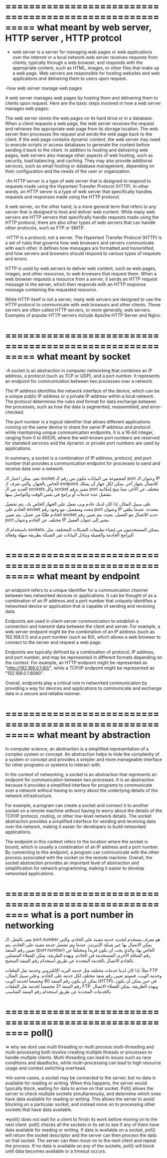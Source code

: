 =========================================================
what meant by web server, HTTP server , HTTP protcol
=========================================================

- web server is a server for managing web pages or web applications  over the internet or a local network.web server receives requests from clients, typically through a web browser, and responds with the appropriate content, such as HTML, images, or other files that make up a web page.
Web servers are responsible for hosting websites and web applications and delivering them to users upon request.

-how web server manage web pages

A web server manages web pages by hosting them and delivering them to clients upon request. Here are the basic steps involved in how a web server manages web pages:

The web server stores the web pages on its hard drive or in a database.
When a client requests a web page, the web server receives the request and retrieves the appropriate web page from its storage location.
The web server then processes the request and sends the web page back to the client.
If the web page contains dynamic content, the web server may need to execute scripts or access databases to generate the content before sending it back to the client.
In addition to hosting and delivering web pages, web servers also manage other aspects of web hosting, such as security, load balancing, and caching. They may also provide additional services, such as email hosting or database management, depending on their configuration and the needs of the user or organization.


-An HTTP server is a type of web server that is designed to respond to requests made using the Hypertext Transfer Protocol (HTTP). In other words, an HTTP server is a type of web server that specifically handles requests and responses made using the HTTP protocol.

A web server, on the other hand, is a more general term that refers to any server that is designed to host and deliver web content. While many web servers are HTTP servers that specifically handle requests made using the HTTP protocol, there are also other types of web servers that can handle other protocols, such as FTP or SMTP.

-HTTP is a protocol, not a server. The Hypertext Transfer Protocol (HTTP) is a set of rules that governs how web browsers and servers communicate with each other. It defines how messages are formatted and transmitted, and how servers and browsers should respond to various types of requests and errors.

HTTP is used by web servers to deliver web content, such as web pages, images, and other resources, to web browsers that request them. When a web browser requests a resource from a server, it sends an HTTP request message to the server, which then responds with an HTTP response message containing the requested resource.

While HTTP itself is not a server, many web servers are designed to use the HTTP protocol to communicate with web browsers and other clients. These servers are often called HTTP servers, or more generally, web servers. Examples of popular HTTP servers include Apache HTTP Server and Nginx.

 



=========================================================
what meant by socket
=========================================================

-A socket is an abstraction in computer networking that combines an IP address, a protocol (such as TCP or UDP), and a port number. It represents an endpoint for communication between two processes over a network.

The IP address identifies the network interface of the device, which can be a unique public IP address or a private IP address within a local network. The protocol determines the rules and format for data exchange between the processes, such as how the data is segmented, reassembled, and error-checked.

The port number is a logical identifier that allows different applications running on the same device to share the same IP address and protocol while maintaining unique communication endpoints. It is a 16-bit integer, ranging from 0 to 65535, where the well-known port numbers are reserved for standard services and the dynamic or private port numbers are used by applications.

In summary, a socket is a combination of IP address, protocol, and port number that provides a communication endpoint for processes to send and receive data over a network.



نعم، يمكن اعتبار الـ socket كمجموعة من البيانات تتكون من رقم الـ port وعنوان الـ IP الخاص بالجهاز، والتي تعرف كـ endpoint للاتصال بجهاز آخر. يمكن لكل جهاز أن يمتلك العديد من الـ sockets وكل socket يتميز برقم port مختلف عن الآخر، مما يتيح إمكانية تشغيل عدة خدمات أو برامج في نفس الوقت والتواصل بينها.

على سبيل المثال، إذا كان لديك خادم ويب يعمل على الجهاز الخاص بك، يتم تشغيل الخادم على socket محدد ومنفصل، مع وجود رقم port وعنوان IP محددة. عندما يتلقى الخادم طلبًا من عميل، يتم تعيين socket جديد للاتصال مع العميل، بحيث يتم تعيين رقم port مختلف عن الخادم وعنوان IP يشير إلى عنوان العميل.

باستخدام الـ sockets، يتمكن المستخدمون من إنشاء تطبيقات الشبكات المختلفة، مثل البرامج الخادمة والعميلة وتبادل البيانات عبر الشبكة بطريقة سهلة وفعالة.


=========================================================
what meant by endpoint
=========================================================


an endpoint refers to a unique identifier for a communication channel between two networked devices or applications. It can be thought of as a combination of an IP address and a port number that uniquely identifies a networked device or application that is capable of sending and receiving data.

Endpoints are used in client-server communication to establish a connection and transmit data between the client and server. For example, a web server endpoint might be the combination of an IP address (such as 192.168.0.1) and a port number (such as 80), which allows a web browser to connect to the server and request a web page.

Endpoints are typically defined by a combination of protocol, IP address, and port number, and may be represented in different formats depending on the context. For example, an HTTP endpoint might be represented as "http://192.168.0.1:80/", while a TCP/IP endpoint might be represented as "192.168.0.1:8080".

Overall, endpoints play a critical role in networked communication by providing a way for devices and applications to communicate and exchange data in a secure and reliable manner.

=========================================================
what meant by abstraction
==========================================================


In computer science, an abstraction is a simplified representation of a complex system or concept. An abstraction helps to hide the complexity of a system or concept and provides a simpler and more manageable interface for other programs or systems to interact with.

In the context of networking, a socket is an abstraction that represents an endpoint for communication between two processes. It is an abstraction because it provides a simplified interface for programs to communicate over a network without having to worry about the underlying details of the network infrastructure.

For example, a program can create a socket and connect it to another socket on a remote machine without having to worry about the details of the TCP/IP protocol, routing, or other low-level network details. The socket abstraction provides a simplified interface for sending and receiving data over the network, making it easier for developers to build networked applications.

The endpoint in this context refers to the location where the socket is bound, which is usually a combination of an IP address and a port number. By connecting to this endpoint, a program can communicate with the other process associated with the socket on the remote machine. Overall, the socket abstraction provides an important level of abstraction and simplification for network programming, making it easier to develop networked applications.


========================================================
what is a port number in networking
==========================================================

نعم، بالفعل. الـ port number هو معرف يستخدم لتحديد خدمة معينة على الخادم، والتي يمكن الاتصال بها عبر شبكة الإنترنت. عندما يتم تشغيل خدمة معينة على الخادم، يتم تعيين رقم المنفذ (port number) الخاص بها، والذي يجب أن يكون فريداً ومختلفاً عن رقم المنافذ الأخرى المستخدمة في الخادم. وبهذه الطريقة، يمكن للعملاء المتصلين بالخادم الاتصال بالخدمة المحددة عن طريق استخدام رقم المنفذ الصحيح.

مثلاً، إذا كان لدينا خدمات مختلفة مثل خدمة البريد الإلكتروني وخدمة نقل الملفات FTP وخدمة الويب، فسيتم تعيين رقم منفذ مختلف لكل خدمة على الخادم. وعلى سبيل المثال، يمكن أن يكون رقم المنفذ 80 مخصصاً لخدمة الويب (HTTP)، في حين يمكن أن يكون رقم المنفذ 21 مخصصاً لخدمة نقل الملفات FTP. وبهذه الطريقة، يمكن للعملاء الاتصال بالخدمات المحددة عن طريق استخدام رقم المنفذ المناسب.



========================================================
poll()
========================================================


=> why we dont use multi threading or multi process
multi-threading and multi-processing both involve creating multiple threads or processes to handle multiple clients. Multi-threading can lead to issues such as race conditions and deadlocks, while multi-processing can lead to high resource usage and context switching overhead.

=>In some cases, a socket may be connected to the server, but no data is available for reading or writing. When this happens, the server would typically block, waiting for data to arrive on that socket.
Poll() allows the server to check multiple sockets simultaneously, and determine which ones have data available for reading or writing. This allows the server to avoid blocking on a particular socket, and instead move on to processing other sockets that have data available.


=>poll() does not wait for a client to finish its work before moving on to the next client. poll() checks all the sockets in its set to see if any of them have data available for reading or writing. If data is available on a socket, poll() will return the socket descriptor and the server can then process the data on that socket. The server can then move on to the next client and repeat the process. If no data is available on any of the sockets, poll() will block until data becomes available or a timeout occurs.